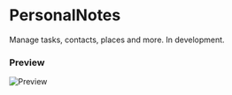 # PersonalNotes
Manage tasks, contacts, places and more. In development.

### Preview
![Preview](https://github.com/m-lobocki/PersonalNotes/blob/master/preview.png)

